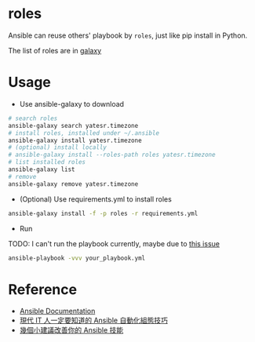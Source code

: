 # roles

Ansible can reuse others' playbook by `roles`, just like pip install in Python.

The list of roles are in [galaxy](https://galaxy.ansible.com/)

# Usage

* Use ansible-galaxy to download

```bash
# search roles
ansible-galaxy search yatesr.timezone
# install roles, installed under ~/.ansible
ansible-galaxy install yatesr.timezone
# (optional) install locally
# ansible-galaxy install --roles-path roles yatesr.timezone
# list installed roles
ansible-galaxy list
# remove
ansible-galaxy remove yatesr.timezone
```

* (Optional) Use requirements.yml to install roles

```bash
ansible-galaxy install -f -p roles -r requirements.yml
```

* Run

TODO: I can't run the playbook currently, maybe due to [this issue](https://github.com/ansible/ansible/issues/70772)

```bash
ansible-playbook -vvv your_playbook.yml
```

# Reference

* [Ansible Documentation](https://docs.ansible.com/ansible/latest/index.html)
* [現代 IT 人一定要知道的 Ansible 自動化組態技巧](https://chusiang.gitbooks.io/automate-with-ansible/content/)
* [幾個小建議改善你的 Ansible 技能](https://blog.pichuang.com.tw/20180622-suggestions_to_improve_your_ansible_playbook/)
